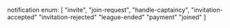 notification enum:
[
"invite",
"join-request",
"handle-captaincy",
"invitation-accepted"
"invitation-rejected"
"league-ended"
"payment"
"joined"
]
